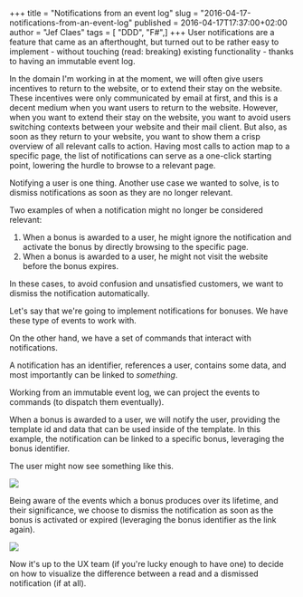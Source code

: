 +++
title = "Notifications from an event log"
slug = "2016-04-17-notifications-from-an-event-log"
published = 2016-04-17T17:37:00+02:00
author = "Jef Claes"
tags = [ "DDD", "F#",]
+++
User notifications are a feature that came as an afterthought, but
turned out to be rather easy to implement - without touching (read:
breaking) existing functionality - thanks to having an immutable event
log.  
  
In the domain I'm working in at the moment, we will often give users
incentives to return to the website, or to extend their stay on the
website. These incentives were only communicated by email at first, and
this is a decent medium when you want users to return to the website.
However, when you want to extend their stay on the website, you want to
avoid users switching contexts between your website and their mail
client. But also, as soon as they return to your website, you want to
show them a crisp overview of all relevant calls to action. Having most
calls to action map to a specific page, the list of notifications can
serve as a one-click starting point, lowering the hurdle to browse to a
relevant page.  
  
Notifying a user is one thing. Another use case we wanted to solve, is
to dismiss notifications as soon as they are no longer relevant.  
  
Two examples of when a notification might no longer be considered
relevant:  

1.  When a bonus is awarded to a user, he might ignore the notification
    and activate the bonus by directly browsing to the specific page.
2.  When a bonus is awarded to a user, he might not visit the website
    before the bonus expires.

In these cases, to avoid confusion and unsatisfied customers, we want to
dismiss the notification automatically.

  

Let's say that we're going to implement notifications for bonuses. We
have these type of events to work with.

  

On the other hand, we have a set of commands that interact with
notifications.

  

A notification has an identifier, references a user, contains some data,
and most importantly can be linked to *something*.  
  
Working from an immutable event log, we can project the events to
commands (to dispatch them eventually).  
  

When a bonus is awarded to a user, we will notify the user, providing
the template id and data that can be used inside of the template. In
this example, the notification can be linked to a specific bonus,
leveraging the bonus identifier.  
  
The user might now see something like this.  
  

[![](/post/images/thumbnails/2016-04-17-notifications-from-an-event-log-Notification1.PNG)](/post/images/2016-04-17-notifications-from-an-event-log-Notification1.PNG)

  
Being aware of the events which a bonus produces over its lifetime, and
their significance, we choose to dismiss the notification as soon as the
bonus is activated or expired (leveraging the bonus identifier as the
link again).  
  

[![](/post/images/thumbnails/2016-04-17-notifications-from-an-event-log-Notification2.PNG)](/post/images/2016-04-17-notifications-from-an-event-log-Notification2.PNG)

  
Now it's up to the UX team (if you're lucky enough to have one) to
decide on how to visualize the difference between a read and a dismissed
notification (if at all).
